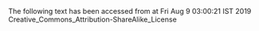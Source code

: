 The following text has been accessed from at Fri Aug 9 03:00:21 IST 2019
Creative_Commons_Attribution-ShareAlike_License
